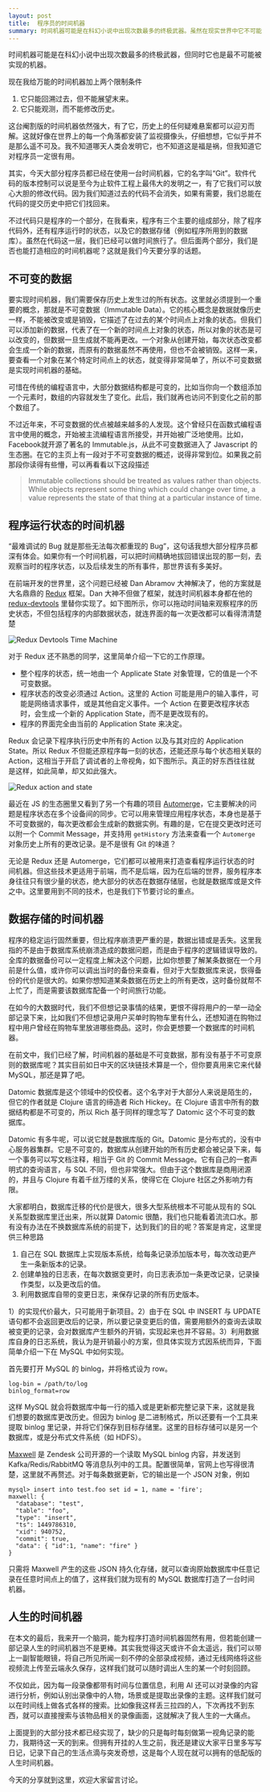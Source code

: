 ```yaml
---
layout: post
title:  程序员的时间机器
summary: 时间机器可能是在科幻小说中出现次数最多的终极武器。虽然在现实世界中它不可能被实现，但在程序的世界里它却可以成为最有用的工具。
---
```

时间机器可能是在科幻小说中出现次数最多的终极武器，但同时它也是最不可能被实现的机器。

现在我给万能的时间机器加上两个限制条件

1. 它只能回溯过去，但不能展望末来。
2. 它只能观测，而不能修改历史。

这台阉割版的时间机器依然强大，有了它，历史上的任何疑难悬案都可以迎刃而解。这就好像在世界上的每一个角落都安装了监视摄像头，仔细想想，它似乎并不是那么遥不可及。我不知道哪天人类会发明它，也不知道这是福是祸，但我知道它对程序员一定很有用。

其实，今天大部分程序员都已经在使用一台时间机器，它的名字叫“Git”。软件代码的版本控制可以说是至今为止软件工程上最伟大的发明之一，有了它我们可以放心大胆的修改代码。因为我们知道过去的代码不会消失，如果有需要，我们总能在代码的提交历史中把它们找回来。

不过代码只是程序的一个部分，在我看来，程序有三个主要的组成部分，除了程序代码外，还有程序运行时的状态，以及它的数据存储（例如程序所用到的数据库）。虽然在代码这一层，我们已经可以做时间旅行了。但后面两个部分，我们是否也能打造相应的时间机器呢？这就是我们今天要分享的话题。

不可变的数据
-----------
要实现时间机器，我们需要保存历史上发生过的所有状态。这里就必须提到一个重要的概念，那就是不可变数据（Immutable Data）。它的核心概念是数据就像历史一样，不能被改变或是销毁，它描述了在过去的某个时间点上对象的状态。但我们可以添加新的数据，代表了在一个新的时间点上对象的状态，所以对象的状态是可以改变的，但数据一旦生成就不能再更改。一个对象从创建开始，每次状态改变都会生成一个新的数据，而原有的数据虽然不再使用，但也不会被销毁。这样一来，要查看一个对象在某个特定时间点上的状态，就变得非常简单了，所以不可变数据是实现时间机器的基础。

可惜在传统的编程语言中，大部分数据结构都是可变的，比如当你向一个数组添加一个元素时，数组的内容就发生了变化。此后，我们就再也访问不到变化之前的那个数组了。

不过近年来，不可变数据的优点被越来越多的人发现。这个曾经只在函数式编程语言中使用的概念，开始被主流编程语言所接受，并开始被广泛地使用。比如，Facebook就开源了著名的 Immutable.js，从此不可变数据进入了 Javascript 的生态圈。在它的主页上有一段对于不可变数据的概述，说得非常到位。如果我之前那段你读得有些懵，可以再看看以下这段描述

> Immutable collections should be treated as values rather than objects. While objects represent some thing which could change over time, a value represents the state of that thing at a particular instance of time. 
   
程序运行状态的时间机器
-------------------
“最难调试的 Bug 就是那些无法每次都重现的 Bug”，这句话我想大部分程序员都深有体会。如果你有一个时间机器，可以把时间精确地拔回错误出现的那一刻，去观察当时的程序状态，以及后续发生的所有事件，那世界该有多美好。

在前端开发的世界里，这个问题已经被 Dan Abramov 大神解决了，他的方案就是大名鼎鼎的 [Redux](https://redux.js.org/) 框架。Dan 大神不但做了框架，就连时间机器本身都在他的 [redux-devtools](https://github.com/gaearon/redux-devtools) 里替你实现了。如下图所示，你可以拖动时间轴来观察程序的历史状态，不但包括程序的内部数据状态，就连界面的每一次更改都可以看得清清楚楚

![Redux Devtools Time Machine](/images/redux-slider-monitor.gif)

对于 Redux 还不熟悉的同学，这里简单介绍一下它的工作原理。

- 整个程序的状态，统一地由一个 Applicate State 对象管理，它的值是一个不可变数据。
- 程序状态的改变必须通过 Action。这里的 Action 可能是用户的输入事件，可能是网络请求事件，或是其他自定义事件。一个 Action 在要更改程序状态时，会生成一个新的 Application State，而不是更改现有的。
- 程序的界面完全由当前的 Application State 来决定。

Redux 会记录下程序执行历史中所有的 Action 以及与其对应的 Application State。所以 Redux 不但能还原程序每一刻的状态，还能还原与每个状态相关联的 Action，这相当于开启了调试者的上帝视角，如下图所示。真正的好东西往往就是这样，如此简单，却又如此强大。

![Redux action and state](/images/redux-diff-monitor.png)

最近在 JS 的生态圈里又看到了另一个有趣的项目 [Automerge](https://github.com/automerge/automerge)，它主要解决的问题是程序状态在多个设备间的同步。它可以用来管理应用程序状态，本身也是基于不可变数据的，每次更改都会生成新的数据实例。有趣的是，它在提交更改时还可以附一个 Commit Message，并支持用 `getHistory` 方法来查看一个 `Automerge` 对象历史上所有的更改记录。是不是很有 Git 的味道？

无论是 Redux 还是 Automerge，它们都可以被用来打造查看程序运行状态的时间机器。但这些技术更适用于前端，而不是后端，因为在后端的世界，服务程序本身往往只有很少量的状态，绝大部分的状态在数据存储层，也就是数据库或是文件之中。这里要用到不同的技术，也是我们下节要讨论的重点。

数据存储的时间机器
----------------
程序的稳定运行固然重要，但比程序崩溃更严重的是，数据出错或是丢失。这里我指的不是由于数据库系统崩溃造成的数据问题，而是由于程序的逻辑错误导致的。全库的数据备份可以一定程度上解决这个问题，比如你想要了解某条数据在一个月前是什么值，或许你可以调出当时的备份来查看，但对于大型数据库来说，恢得备份的代价是很大的。如果你想知道某条数据在历史上的所有更改，这时备份就帮不上忙了，而是需要该数据库配备一个时间旅行功能。

在如今的大数据时代，我们不但想记录事情的结果，更恨不得将用户的一举一动全部记录下来，比如我们不但想记录用户买单时购物车里有什么，还想知道在购物过程中用户曾经在购物车里放进哪些商品。这时，你会更想要一个数据库的时间机器。

在前文中，我们已经了解，时间机器的基础是不可变数据，那有没有基于不可变原则的数据库呢？其实目前如日中天的区块链技术算是一个，但你要真用来它来代替 MySQL，那还是算了吧。

Datomic 数据库是这个领域中的佼佼者。这个名字对于大部分人来说是陌生的，但它的作者就是 Clojure 语言的缔造者 Rich Hickey。在 Clojure 语言中所有的数据结构都是不可变的，所以 Rich 基于同样的理念写了 Datomic 这个不可变的数据库。

Datomic 有多牛呢，可以说它就是数据库版的 Git。Datomic 是分布式的，没有中心服务器集群。它是不可变的，数据库从创建开始的所有历史都会被记录下来，每一个事务可以写文档注释，相当于 Git 的 Commit Message。它有自己的一套声明式的查询语言，与 SQL 不同，但也非常强大。但由于这个数据库是商用闭源的，并且与 Clojure 有着千丝万缕的关系，使得它在 Clojure 社区之外影响力有限。

大家都明白，数据库迁移的代价是很大，很多大型系统根本不可能从现有的 SQL 关系型数据库里迁出来，所以就算 Datomic 很酷，我们也只能看着流流口水。那有没有办法在不换数据库系统的前提下，达到我们的目的呢？答案是肯定，这里提供三种思路

1. 自己在 SQL 数据库上实现版本系统，给每条记录添加版本号，每次改动更产生一条新版本的记录。
2. 创建单独的日志表，在每次数据变更时，向日志表添加一条更改记录，记录操作类型，以及更改后的值。
3. 利用数据库自带的变更日志，来保存记录的所有历史版本。

1）的实现代价最大，只可能用于新项目。2）由于在 SQL 中 INSERT 与 UPDATE 语句都不会返回更改后的记录，所以要记录变更后的值，需要用额外的查询去读取被变更的记录，会对数据库产生额外的开销，实现起来也并不容易。3）利用数据库自身的日志系统，我认为是开销最小的方案，但具体实现方式因系统而异，下面简单介绍一下在 MySQL 中如何实现。

首先要打开 MySQL 的 binlog，并将格式设为 row。

```
log-bin = /path/to/log
binlog_format=row
```

这样 MySQL 就会将数据库中每一行的插入或是更新都完整记录下来，这就是我们想要的数据库更改历史。但因为 binlog 是二进制格式，所以还要有一个工具来提取 binlog 里记录，并将它们保存到目标存储里。这里的目标存储可以是另一个数据库，或是分布式文件系统（如 HDFS）。

[Maxwell](http://maxwells-daemon.io/) 是 Zendesk 公司开源的一个读取 MySQL binlog 内容，并发送到 Kafka/Redis/RabbitMQ 等消息队列中的工具。配置很简单，官网上也写得很清楚，这里就不再赘述。对于每条数据更新，它的输出是一个 JSON 对象，例如

```
mysql> insert into test.foo set id = 1, name = 'fire';
maxwell: {
  "database": "test",
  "table": "foo",
  "type": "insert",
  "ts": 1449786310,
  "xid": 940752,
  "commit": true,
  "data": { "id":1, "name": "fire" }
}
```

只需将 Maxwell 产生的这些 JSON 持久化存储，就可以查询原始数据库中任意记录在任意时间点上的值了，这样我们就为现有的 MySQL 数据库打造了一台时间机器。

人生的时间机器
----
在本文的最后，我来开一个脑洞，能为程序打造时间机器固然有用，但若能创建一部记录人生的时间机器岂不是更棒。其实我觉得这天或许不会太遥远，我们可以带上一副智能眼镜，将自己所见所闻一刻不停的全部录成视频，通过无线网络将这些视频流上传至云端永久保存，这样我们就可以随时调出人生的某一个时刻回顾。

不仅如此，因为每一段录像都带有时间与位置信息，利用 AI 还可以对录像的内容进行分析，例如认别出录像中的人物，场景或是提取出录像的主题。这样我们就可以在时间线上做各式各样的搜索。比如像我这样丢三拉四的人，下次再找不到东西，就可以直接搜索与该物品相关的录像画面，这就解决了我人生的一大痛点。

上面提到的大部分技术都已经实现了，缺少的只是每时每刻做第一视角记录的能力，我期待这一天的到来。但拥有开挂的人生之前，我还是建议大家平日里多写写日记，记录下自己的生活点滴与突发奇想，这是每个人现在就可以拥有的低配版的人生时间机器。

今天的分享就到这里，欢迎大家留言讨论。
